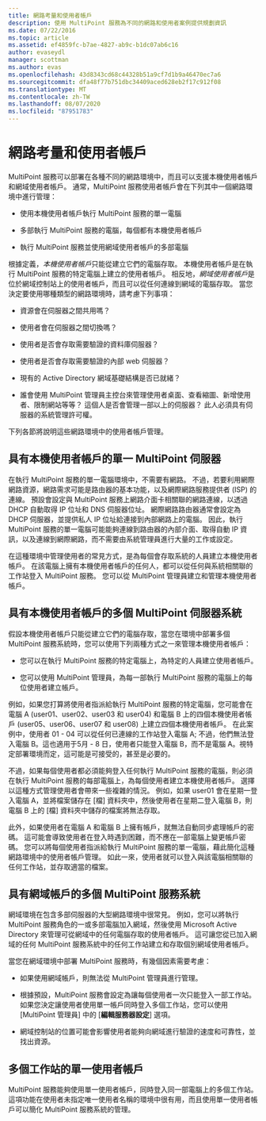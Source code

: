 ```yaml
---
title: 網路考量和使用者帳戶
description: 使用 MultiPoint 服務為不同的網路和使用者案例提供規劃資訊
ms.date: 07/22/2016
ms.topic: article
ms.assetid: ef4859fc-b7ae-4827-ab9c-b1dc07ab6c16
author: evaseydl
manager: scottman
ms.author: evas
ms.openlocfilehash: 43d8343cd68c44328b51a9cf7d1b9a46470ec7a6
ms.sourcegitcommit: dfa48f77b751dbc34409aced628eb2f17c912f08
ms.translationtype: MT
ms.contentlocale: zh-TW
ms.lasthandoff: 08/07/2020
ms.locfileid: "87951783"
---
```

# <a name="network-considerations-and-user-accounts"></a>網路考量和使用者帳戶
MultiPoint 服務可以部署在各種不同的網路環境中，而且可以支援本機使用者帳戶和網域使用者帳戶。 通常，MultiPoint 服務使用者帳戶會在下列其中一個網路環境中進行管理：

-   使用本機使用者帳戶執行 MultiPoint 服務的單一電腦

-   多部執行 MultiPoint 服務的電腦，每個都有本機使用者帳戶

-   執行 MultiPoint 服務並使用網域使用者帳戶的多部電腦

根據定義，*本機使用者帳戶*只能從建立它們的電腦存取。 本機使用者帳戶是在執行 MultiPoint 服務的特定電腦上建立的使用者帳戶。 相反地，*網域使用者帳戶*是位於網域控制站上的使用者帳戶，而且可以從任何連線到網域的電腦存取。 當您決定要使用哪種類型的網路環境時，請考慮下列事項：

-   資源會在伺服器之間共用嗎？

-   使用者會在伺服器之間切換嗎？

-   使用者是否會存取需要驗證的資料庫伺服器？

-   使用者是否會存取需要驗證的內部 web 伺服器？

-   現有的 Active Directory 網域基礎結構是否已就緒？

-   誰會使用 MultiPoint 管理員主控台來管理使用者桌面、查看縮圖、新增使用者、限制網站等等？ 這個人是否會管理一部以上的伺服器？ 此人必須具有伺服器的系統管理許可權。

下列各節將說明這些網路環境中的使用者帳戶管理。

## <a name="single-multipoint-server-with-local-user-accounts"></a>具有本機使用者帳戶的單一 MultiPoint 伺服器
在執行 MultiPoint 服務的單一電腦環境中，不需要有網路。 不過，若要利用網際網路資源，網路需求可能是路由器的基本功能，以及網際網路服務提供者 (ISP) 的連線。 預設會設定與 MultiPoint 服務上網路介面卡相關聯的網路連線，以透過 DHCP 自動取得 IP 位址和 DNS 伺服器位址。 網際網路路由器通常會設定為 DHCP 伺服器，並提供私人 IP 位址給連接到內部網路上的電腦。 因此，執行 MultiPoint 服務的單一電腦可能能夠連線到路由器的內部介面、取得自動 IP 資訊，以及連線到網際網路，而不需要由系統管理員進行大量的工作或設定。

在這種環境中管理使用者的常見方式，是為每個會存取系統的人員建立本機使用者帳戶。 在該電腦上擁有本機使用者帳戶的任何人，都可以從任何與系統相關聯的工作站登入 MultiPoint 服務。 您可以從 MultiPoint 管理員建立和管理本機使用者帳戶。

## <a name="multiple-multipoint-server-systems-with-local-user-accounts"></a>具有本機使用者帳戶的多個 MultiPoint 伺服器系統
假設本機使用者帳戶只能從建立它們的電腦存取，當您在環境中部署多個 MultiPoint 服務系統時，您可以使用下列兩種方式之一來管理本機使用者帳戶：

-   您可以在執行 MultiPoint 服務的特定電腦上，為特定的人員建立使用者帳戶。

-   您可以使用 MultiPoint 管理員，為每一部執行 MultiPoint 服務的電腦上的每位使用者建立帳戶。

例如，如果您打算將使用者指派給執行 MultiPoint 服務的特定電腦，您可能會在電腦 A (user01、user02、user03 和 user04) 和電腦 B 上的四個本機使用者帳戶 (user05、user06、user07 和 user08) 上建立四個本機使用者帳戶。 在此案例中，使用者 01 \- 04 可以從任何已連線的工作站登入電腦 A; 不過，他們無法登入電腦 B。這也適用于5月 \- 8 日，使用者只能登入電腦 B，而不是電腦 A。視特定部署環境而定，這可能是可接受的，甚至是必要的。

不過，如果每個使用者都必須能夠登入任何執行 MultiPoint 服務的電腦，則必須在執行 MultiPoint 服務的每部電腦上，為每個使用者建立本機使用者帳戶。 選擇以這種方式管理使用者會帶來一些複雜的情況。 例如，如果 user01 會在星期一登入電腦 A，並將檔案儲存在 [檔] 資料夾中，然後使用者在星期二登入電腦 B，則電腦 B 上的 [檔] 資料夾中儲存的檔案將無法存取。

此外，如果使用者在電腦 A 和電腦 B 上擁有帳戶，就無法自動同步處理帳戶的密碼。 這可能會導致使用者在登入時遇到困難，而不應在一部電腦上變更帳戶密碼。 您可以將每個使用者指派給執行 MultiPoint 服務的單一電腦，藉此簡化這種網路環境中的使用者帳戶管理。 如此一來，使用者就可以登入與該電腦相關聯的任何工作站，並存取適當的檔案。

## <a name="multiple-multipoint-services-systems-with-domain-accounts"></a>具有網域帳戶的多個 MultiPoint 服務系統
網域環境在包含多部伺服器的大型網路環境中很常見。 例如，您可以將執行 MultiPoint 服務角色的一或多部電腦加入網域，然後使用 Microsoft Active Directory 來管理可從網域中的任何電腦存取的使用者帳戶。 這可讓您從已加入網域的任何 MultiPoint 服務系統中的任何工作站建立和存取個別網域使用者帳戶。

當您在網域環境中部署 MultiPoint 服務時，有幾個因素需要考慮：

-   如果使用網域帳戶，則無法從 MultiPoint 管理員進行管理。

-   根據預設，MultiPoint 服務會設定為讓每個使用者一次只能登入一部工作站。 如果您決定讓使用者使用單一帳戶同時登入多個工作站，您可以使用 [MultiPoint 管理員] 中的 [**編輯服務器設定**] 選項。

-   網域控制站的位置可能會影響使用者能夠向網域進行驗證的速度和可靠性，並找出資源。

## <a name="single-user-account-for-multiple-stations"></a>多個工作站的單一使用者帳戶
MultiPoint 服務能夠使用單一使用者帳戶，同時登入同一部電腦上的多個工作站。 這項功能在使用者未指定唯一使用者名稱的環境中很有用，而且使用單一使用者帳戶可以簡化 MultiPoint 服務系統的管理。

